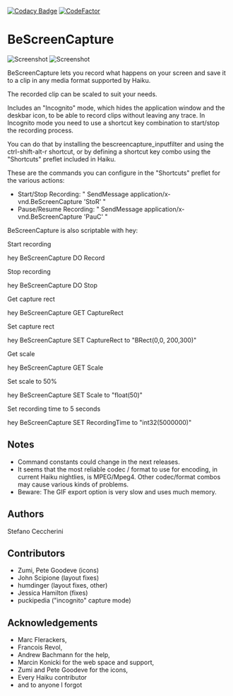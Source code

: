 [![Codacy Badge](https://api.codacy.com/project/badge/Grade/63f373e0c5c04abfa329e6d505d1f014)](https://app.codacy.com/gh/jackburton79/bescreencapture?utm_source=github.com&utm_medium=referral&utm_content=jackburton79/bescreencapture&utm_campaign=Badge_Grade_Settings)
[![CodeFactor](https://www.codefactor.io/repository/github/jackburton79/bescreencapture/badge)](https://www.codefactor.io/repository/github/jackburton79/bescreencapture)

# BeScreenCapture

![Screenshot](https://raw.github.com/jackburton79/bescreencapture/master/BeScreenCapture.png) ![Screenshot](https://raw.github.com/jackburton79/bescreencapture/master/BeScreenCapture-options.png)

BeScreenCapture lets you record what happens on your screen and save it to a clip in any media format supported by Haiku.

The recorded clip can be scaled to suit your needs.

Includes an "Incognito" mode, which hides the application window and the deskbar icon, to be able to record clips without leaving any trace.
In Incognito mode you need to use a shortcut key combination to start/stop the recording process.

You can do that by installing the bescreencapture_inputfilter and using the ctrl-shift-alt-r shortcut, or by defining a shortcut key combo using the "Shortcuts" preflet included in Haiku.

These are the commands you can configure in the "Shortcuts" preflet for the various actions:

* Start/Stop Recording: " SendMessage application/x-vnd.BeScreenCapture 'StoR' "
* Pause/Resume Recording: " SendMessage application/x-vnd.BeScreenCapture 'PauC' "

BeScreenCapture is also scriptable with hey:

Start recording

 hey BeScreenCapture DO Record

Stop recording

 hey BeScreenCapture DO Stop
 
Get capture rect 

 hey BeScreenCapture GET CaptureRect

Set capture rect

 hey BeScreenCapture SET CaptureRect to "BRect(0,0, 200,300)"

Get scale

 hey BeScreenCapture GET Scale

Set scale to 50%

 hey BeScreenCapture SET Scale to "float(50)"

Set recording time to 5 seconds

 hey BeScreenCapture SET RecordingTime to "int32(5000000)"

## Notes

* Command constants could change in the next releases.
* It seems that the most reliable codec / format to use for encoding, in current Haiku nightlies, is MPEG/Mpeg4. Other codec/format combos may cause various kinds of problems.
* Beware: The GIF export option is very slow and uses much memory.

## Authors

Stefano Ceccherini

## Contributors

* Zumi, Pete Goodeve (icons)
* John Scipione (layout fixes)
* humdinger (layout fixes, other)
* Jessica Hamilton (fixes)
* puckipedia ("incognito" capture mode)

## Acknowledgements

* Marc Flerackers,
* Francois Revol,
* Andrew Bachmann for the help,
* Marcin Konicki for the web space and support,
* Zumi and Pete Goodeve for the icons,
* Every Haiku contributor
* and to anyone I forgot
